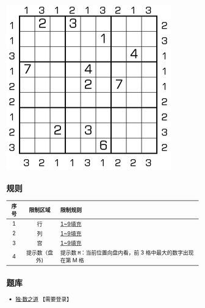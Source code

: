 ![](../../../images/sudoku/边框谁最大.png)

## 规则
| 序号 | 限制区域 | 限制规则 |
| :---: | :---: | :--- |
| 1 | 行 | [1~9填充] |
| 2 | 列 | [1~9填充] |
| 3 | 宫 | [1~9填充] |
| 4 | 提示数（盘外) | 提示数 `M`：当前位置向盘内看，前 3 格中最大的数字出现在第 M 格 |

## 题库
- [独·数之道](http://www.sudokufans.org.cn/lx/game.index.php?type=bk1) 【需要登录】

[1~9填充]: ../../../rules.md#1~9填充